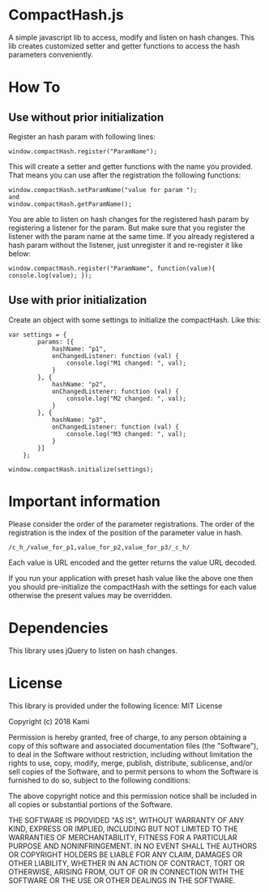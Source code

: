 
# CompactHash.js
A simple javascript lib to access, modify and listen on hash changes. This lib creates customized setter and getter functions to access the hash parameters conveniently. 

# How To
## Use without prior initialization
Register an hash param with following lines:

	window.compactHash.register("ParamName");

This will create a setter and getter functions with the name you provided.  That means you can use after the registration the following functions:

	window.compactHash.setParamName("value for param ");
	and
	window.compactHash.getParamName();

You are able to listen on hash changes for the registered hash param by  registering a listener for the param.
But make sure that you register the listener with the param name at the same time.
If you already registered a hash param without the listener, just unregister it and re-register it like below:
	
	window.compactHash.register("ParamName", function(value){ console.log(value); });


## Use with prior initialization
Create an object with some settings to initialize the compactHash. Like this:

	var settings = {
            params: [{
                hashName: "p1",
                onChangedListener: function (val) {
                    console.log("M1 changed: ", val);
                }
            }, {
                hashName: "p2",
                onChangedListener: function (val) {
                    console.log("M2 changed: ", val);
                }
            }, {
                hashName: "p3",
                onChangedListener: function (val) {
                    console.log("M3 changed: ", val);
                }
            }]
        };

	window.compactHash.initialize(settings);

# Important information
Please consider the order of the parameter registrations. The order of the registration is the index of the position of the parameter value in hash. 
		
	/c_h_/value_for_p1,value_for_p2,value_for_p3/_c_h/
Each value is URL encoded and the getter returns the value URL decoded.

If you run your application with preset hash value like the above one then you should pre-initialize the compactHash with the settings for each value otherwise the present values may be overridden. 

# Dependencies
This library uses jQuery to listen on hash changes.

# License
This library is provided under the following licence:
MIT License

Copyright (c) 2018 Kami

Permission is hereby granted, free of charge, to any person obtaining a copy
of this software and associated documentation files (the "Software"), to deal
in the Software without restriction, including without limitation the rights
to use, copy, modify, merge, publish, distribute, sublicense, and/or sell
copies of the Software, and to permit persons to whom the Software is
furnished to do so, subject to the following conditions:

The above copyright notice and this permission notice shall be included in all
copies or substantial portions of the Software.

THE SOFTWARE IS PROVIDED "AS IS", WITHOUT WARRANTY OF ANY KIND, EXPRESS OR
IMPLIED, INCLUDING BUT NOT LIMITED TO THE WARRANTIES OF MERCHANTABILITY,
FITNESS FOR A PARTICULAR PURPOSE AND NONINFRINGEMENT. IN NO EVENT SHALL THE
AUTHORS OR COPYRIGHT HOLDERS BE LIABLE FOR ANY CLAIM, DAMAGES OR OTHER
LIABILITY, WHETHER IN AN ACTION OF CONTRACT, TORT OR OTHERWISE, ARISING FROM,
OUT OF OR IN CONNECTION WITH THE SOFTWARE OR THE USE OR OTHER DEALINGS IN THE
SOFTWARE.
